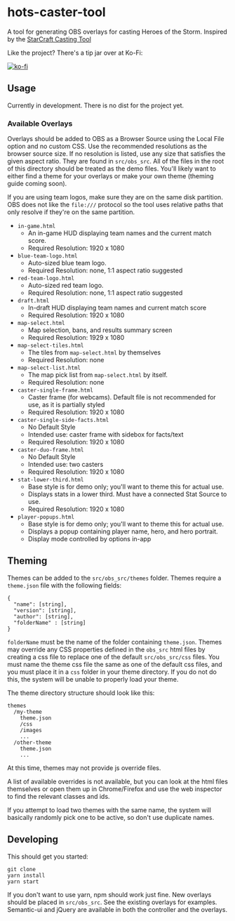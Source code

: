 # hots-caster-tool

A tool for generating OBS overlays for casting Heroes of the Storm.
Inspired by the [StarCraft Casting Tool](https://github.com/teampheenix/StarCraft-Casting-Tool)

Like the project? There's a tip jar over at Ko-Fi:

[![ko-fi](https://www.ko-fi.com/img/donate_sm.png)](https://ko-fi.com/E1E2KHZ3)


## Usage

Currently in development. There is no dist for the project yet.

### Available Overlays

Overlays should be added to OBS as a Browser Source using the Local File option
and no custom CSS. Use the recommended resolutions as the browser source size.
If no resolution is listed, use any size that satisfies the given aspect ratio.
They are found in `src/obs_src`. All of the files in the root
of this directory should be treated as the demo files. You'll likely want to either
find a theme for your overlays or make your own theme (theming guide coming soon).

If you are using team logos, make sure they are on the same disk partition. OBS does not
like the `file:///` protocol so the tool uses relative paths that only resolve if they're on the same partition.

* `in-game.html`
  * An in-game HUD displaying team names and the current match score.
  * Required Resolution: 1920 x 1080
* `blue-team-logo.html`
  * Auto-sized blue team logo.
  * Required Resolution: none, 1:1 aspect ratio suggested
* `red-team-logo.html`
  * Auto-sized red team logo.
  * Required Resolution: none, 1:1 aspect ratio suggested
* `draft.html`
  * In-draft HUD displaying team names and current match score
  * Required Resolution: 1920 x 1080
* `map-select.html`
  * Map selection, bans, and results summary screen
  * Required Resolution: 1929 x 1080
* `map-select-tiles.html`
  * The tiles from `map-select.html` by themselves
  * Required Resolution: none
* `map-select-list.html`
  * The map pick list from `map-select.html` by itself.
  * Required Resolution: none
* `caster-single-frame.html`
  * Caster frame (for webcams). Default file is not recommended for use, as it is partially styled
  * Required Resolution: 1920 x 1080
* `caster-single-side-facts.html`
  * No Default Style
  * Intended use: caster frame with sidebox for facts/text
  * Required Resolution: 1920 x 1080
* `caster-duo-frame.html`
  * No Default Style
  * Intended use: two casters
  * Required Resolution: 1920 x 1080
* `stat-lower-third.html`
  * Base style is for demo only; you'll want to theme this for actual use.
  * Displays stats in a lower third. Must have a connected Stat Source to use.
  * Required Resolution: 1920 x 1080
* `player-popups.html`
  * Base style is for demo only; you'll want to theme this for actual use.
  * Displays a popup containing player name, hero, and hero portrait.
  * Display mode controlled by options in-app

## Theming

Themes can be added to the `src/obs_src/themes` folder. Themes require a `theme.json` file with the
following fields:

```
{
  "name": [string],
  "version": [string],
  "author": [string],
  "folderName" : [string]
}
```

`folderName` must be the name of the folder containing `theme.json`.
Themes may override any CSS properties defined in the `obs_src` html files by creating a css file
to replace one of the default `src/obs_src/css` files. You must name the theme css file the same
as one of the default css files, and you must place it in a `css` folder in your theme directory.
If you do not do this, the system will be unable to properly load your theme.

The theme directory structure should look like this:
```
themes
  /my-theme
    theme.json
    /css
    /images
    ...
  /other-theme
    theme.json
    ...
```

At this time, themes may not provide js override files.

A list of available overrides is not available, but you can look at the html files themselves
or open them up in Chrome/Firefox and use the web inspector to find the relevant classes and ids.

If you attempt to load two themes with the same name, the system will basically randomly
pick one to be active, so don't use duplicate names.

## Developing

This should get you started:
```
git clone
yarn install
yarn start
```

If you don't want to use yarn, npm should work just fine.
New overlays should be placed in `src/obs_src`. See the existing overlays for examples.
Semantic-ui and jQuery are available in both the controller and the overlays.